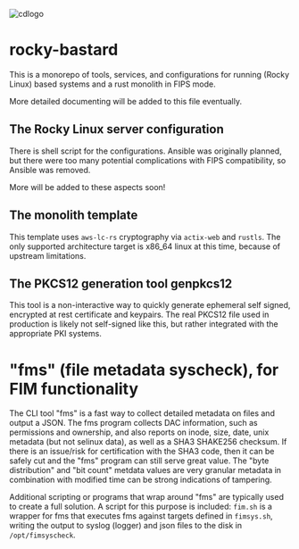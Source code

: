 ![cdlogo](https://carefuldata.com/images/cdlogo.png)

# rocky-bastard

This is a monorepo of tools, services, and configurations for running (Rocky Linux) based systems and a rust monolith in FIPS mode.

More detailed documenting will be added to this file eventually.

## The Rocky Linux server configuration

There is shell script for the configurations. Ansible was originally planned, but there were too many potential complications with FIPS compatibility, so Ansible was removed.

More will be added to these aspects soon!

## The monolith template

This template uses `aws-lc-rs` cryptography via `actix-web` and `rustls`. The only supported architecture target is x86_64 linux at this time, because of upstream limitations.  

## The PKCS12 generation tool genpkcs12

This tool is a non-interactive way to quickly generate ephemeral self signed, encrypted at rest certificate and keypairs.
The real PKCS12 file used in production is likely not self-signed like this, but rather integrated with
the appropriate PKI systems.

# "fms" (file metadata syscheck), for FIM functionality

The CLI tool "fms" is a fast way to collect detailed metadata on files and output a JSON.
The fms program collects DAC information, such as permissions and ownership, and also reports
on inode, size, date, unix metadata (but not selinux data), as well as a SHA3 SHAKE256 checksum.
If there is an issue/risk for certification with the SHA3 code, then it can be safely cut
and the "fms" program can still serve great value. The "byte distribution" and "bit count" metdata
values are very granular metadata in combination with modified time can be strong indications
of tampering.

Additional scripting or programs that wrap around "fms" are typically used to create a full solution.
A script for this purpose is included: `fim.sh` is a wrapper for fms that executes fms against targets
defined in `fimsys.sh`, writing the output to syslog (logger) and json files to the disk in `/opt/fimsyscheck`.
